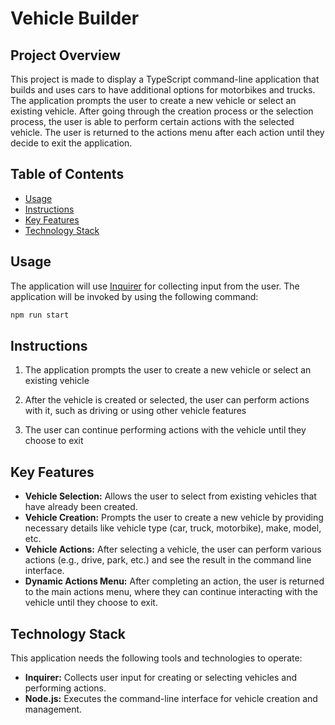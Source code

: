 # Vehicle Builder

## Project Overview

This project is made to display a TypeScript command-line application that builds and uses cars to have additional options for motorbikes and trucks. The application prompts the user to create a new vehicle or select an existing vehicle. After going through the creation process or the selection process, the user is able to perform certain actions with the selected vehicle. The user is returned to the actions menu after each action until they decide to exit the application.

## Table of Contents

- [Usage](#usage)
- [Instructions](#instructions)
- [Key Features](#key-features)
- [Technology Stack](#technology-stack)

## Usage

The application will use [Inquirer](https://www.npmjs.com/package/inquirer) for collecting input from the user. The application will be invoked by using the following command:

```bash
npm run start
```

## Instructions

1. The application prompts the user to create a new vehicle or select an existing vehicle

2. After the vehicle is created or selected, the user can perform actions with it, such as driving or using other vehicle features

3. The user can continue performing actions with the vehicle until they choose to exit

## Key Features

* **Vehicle Selection:** Allows the user to select from existing vehicles that have already been created.
* **Vehicle Creation:** Prompts the user to create a new vehicle by providing necessary details like vehicle type (car, truck, motorbike), make, model, etc.
* **Vehicle Actions:** After selecting a vehicle, the user can perform various actions (e.g., drive, park, etc.) and see the result in the command line interface.
* **Dynamic Actions Menu:** After completing an action, the user is returned to the main actions menu, where they can continue interacting with the vehicle until they choose to exit.

## Technology Stack

This application needs the following tools and technologies to operate:
* **Inquirer:** Collects user input for creating or selecting vehicles and performing actions.
* **Node.js:** Executes the command-line interface for vehicle creation and management.
